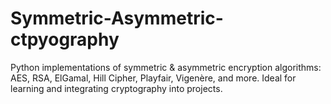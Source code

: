 # Symmetric-Asymmetric-ctpyography
Python implementations of symmetric &amp; asymmetric encryption algorithms: AES, RSA, ElGamal, Hill Cipher, Playfair, Vigenère, and more. Ideal for learning and integrating cryptography into projects.
